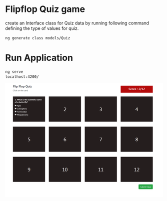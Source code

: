 # Flipflop Quiz game

create an Interface class for Quiz data by running following command defining the type of values for quiz.

```
ng generate class models/Quiz
```

# Run Application
```
ng serve
localhost:4200/
```

![Flipflop Quiz](screenshot.png)